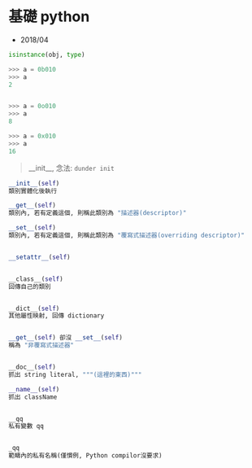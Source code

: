# 基礎 python
- 2018/04



```py
isinstance(obj, type)

>>> a = 0b010
>>> a
2


>>> a = 0o010
>>> a
8

>>> a = 0x010
>>> a
16
```


> \_\_init__, 念法: `dunder init`







```py
__init__(self)
類別實體化後執行

__get__(self)
類別內, 若有定義這個, 則稱此類別為 "描述器(descriptor)"

__set__(self)
類別內, 若有定義這個, 則稱此類別為 "覆寫式描述器(overriding descriptor)"


__setattr__(self)


__class__(self)
回傳自己的類別


__dict__(self)
其他屬性映射, 回傳 dictionary


__get__(self) 卻沒 __set__(self)
稱為 "非覆寫式描述器"


__doc__(self)
抓出 string literal, """(這裡的東西)"""

__name__(self)
抓出 className



```

```py
__qq
私有變數 qq


_qq
範疇內的私有名稱(僅慣例, Python compilor沒要求)
```
